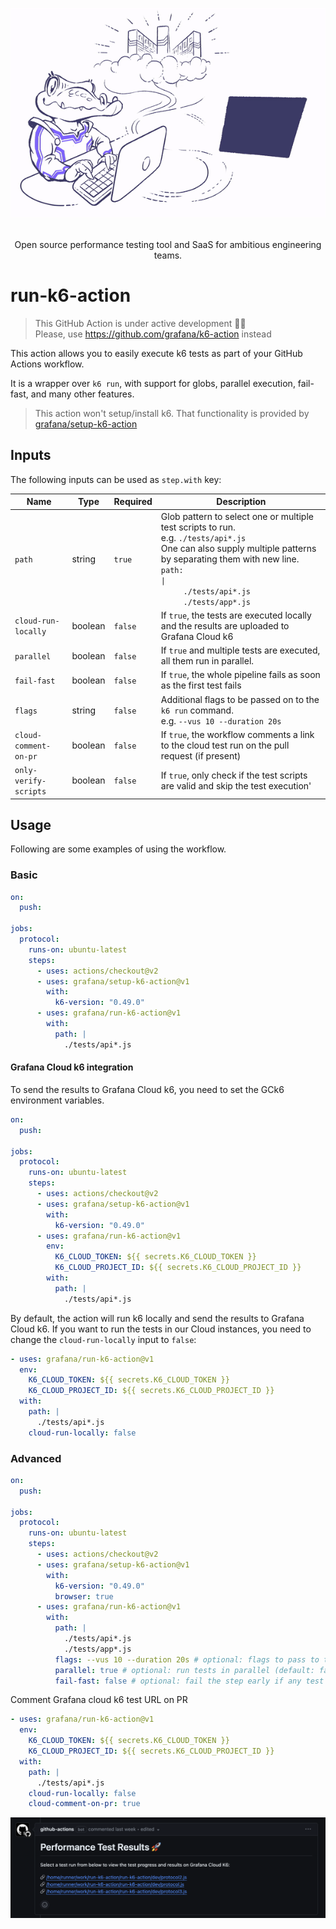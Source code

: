 <div align="center">
  
  <img
    src="./images/k6.gif"
    width="600"
    style="pointer-events: none;" />

  <br />
  Open source performance testing tool and SaaS for ambitious engineering teams.

</div>

# run-k6-action
> This GitHub Action is under active development 🧑‍🏭  
> Please, use https://github.com/grafana/k6-action instead

This action allows you to easily execute k6 tests as part of your GitHub Actions workflow. 

It is a wrapper over `k6 run`, with support for globs, parallel execution, fail-fast, and many other features.

> This action won't setup/install k6. That functionality is provided by [grafana/setup-k6-action](https://github.com/grafana/setup-k6-action)

## Inputs

The following inputs can be used as `step.with` key:

| Name | Type | Required | Description 
| --- | --- | --- | --- |
| `path` | string | `true` | Glob pattern to select one or multiple test scripts to run. <br/> e.g. `./tests/api*.js` <br/> One can also supply multiple patterns by separating them with new line.<br/><code>path: \|<br/>&nbsp;&nbsp;&nbsp;&nbsp;&nbsp;./tests/api*.js<br/>&nbsp;&nbsp;&nbsp;&nbsp;&nbsp;./tests/app*.js</code>
| `cloud-run-locally` | boolean | `false` | If `true`, the tests are executed locally and the results are uploaded to Grafana Cloud k6
| `parallel` | boolean | `false` | If `true` and multiple tests are executed, all them run in parallel. 
| `fail-fast` | boolean | `false` | If `true`, the whole pipeline fails as soon as the first test fails 
| `flags` | string | `false` | Additional flags to be passed on to the `k6 run` command.<br/>e.g. `--vus 10 --duration 20s`
| `cloud-comment-on-pr` | boolean | `false` | If `true`, the workflow comments a link to the cloud test run on the pull request (if present)
| `only-verify-scripts` | boolean | `false` | If `true`, only check if the test scripts are valid and skip the test execution'

## Usage

Following are some examples of using the workflow. 

### Basic

```yaml
on:
  push:

jobs:
  protocol:
    runs-on: ubuntu-latest
    steps:
      - uses: actions/checkout@v2
      - uses: grafana/setup-k6-action@v1
        with:
          k6-version: "0.49.0"
      - uses: grafana/run-k6-action@v1
        with:
          path: |
            ./tests/api*.js
```

#### Grafana Cloud k6 integration

To send the results to Grafana Cloud k6, you need to set the GCk6 environment variables.

```yaml
on:
  push:

jobs:
  protocol:
    runs-on: ubuntu-latest
    steps:
      - uses: actions/checkout@v2
      - uses: grafana/setup-k6-action@v1
        with:
          k6-version: "0.49.0"
      - uses: grafana/run-k6-action@v1
        env:
          K6_CLOUD_TOKEN: ${{ secrets.K6_CLOUD_TOKEN }}
          K6_CLOUD_PROJECT_ID: ${{ secrets.K6_CLOUD_PROJECT_ID }}
        with:
          path: |
            ./tests/api*.js
```

By default, the action will run k6 locally and send the results to Grafana Cloud k6. If you want to run the tests in our Cloud instances, you need to change the `cloud-run-locally` input to `false`:

```yaml
- uses: grafana/run-k6-action@v1
  env:
    K6_CLOUD_TOKEN: ${{ secrets.K6_CLOUD_TOKEN }}
    K6_CLOUD_PROJECT_ID: ${{ secrets.K6_CLOUD_PROJECT_ID }}
  with:
    path: |
      ./tests/api*.js
    cloud-run-locally: false
```

### Advanced

```yaml
on:
  push:

jobs:
  protocol:
    runs-on: ubuntu-latest
    steps:
      - uses: actions/checkout@v2
      - uses: grafana/setup-k6-action@v1
        with:
          k6-version: "0.49.0"
          browser: true
      - uses: grafana/run-k6-action@v1
        with:
          path: |
            ./tests/api*.js
            ./tests/app*.js
          flags: --vus 10 --duration 20s # optional: flags to pass to to each k6 test (default: none)
          parallel: true # optional: run tests in parallel (default: false)
          fail-fast: false # optional: fail the step early if any test fails (default: true)
```

Comment Grafana cloud k6 test URL on PR 

```yaml
- uses: grafana/run-k6-action@v1
  env:
    K6_CLOUD_TOKEN: ${{ secrets.K6_CLOUD_TOKEN }}
    K6_CLOUD_PROJECT_ID: ${{ secrets.K6_CLOUD_PROJECT_ID }}
  with:
    path: |
      ./tests/api*.js
    cloud-run-locally: false
    cloud-comment-on-pr: true
```

<div align="center">
  <img
    src="./images/pr-comment.png"
    width="600"
    style="pointer-events: none;" />
</div>